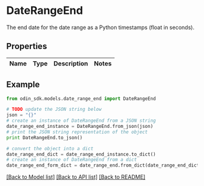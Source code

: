 # DateRangeEnd

The end date for the date range as a Python timestamps (float in seconds).

## Properties

Name | Type | Description | Notes
------------ | ------------- | ------------- | -------------

## Example

```python
from odin_sdk.models.date_range_end import DateRangeEnd

# TODO update the JSON string below
json = "{}"
# create an instance of DateRangeEnd from a JSON string
date_range_end_instance = DateRangeEnd.from_json(json)
# print the JSON string representation of the object
print DateRangeEnd.to_json()

# convert the object into a dict
date_range_end_dict = date_range_end_instance.to_dict()
# create an instance of DateRangeEnd from a dict
date_range_end_form_dict = date_range_end.from_dict(date_range_end_dict)
```
[[Back to Model list]](../README.md#documentation-for-models) [[Back to API list]](../README.md#documentation-for-api-endpoints) [[Back to README]](../README.md)


